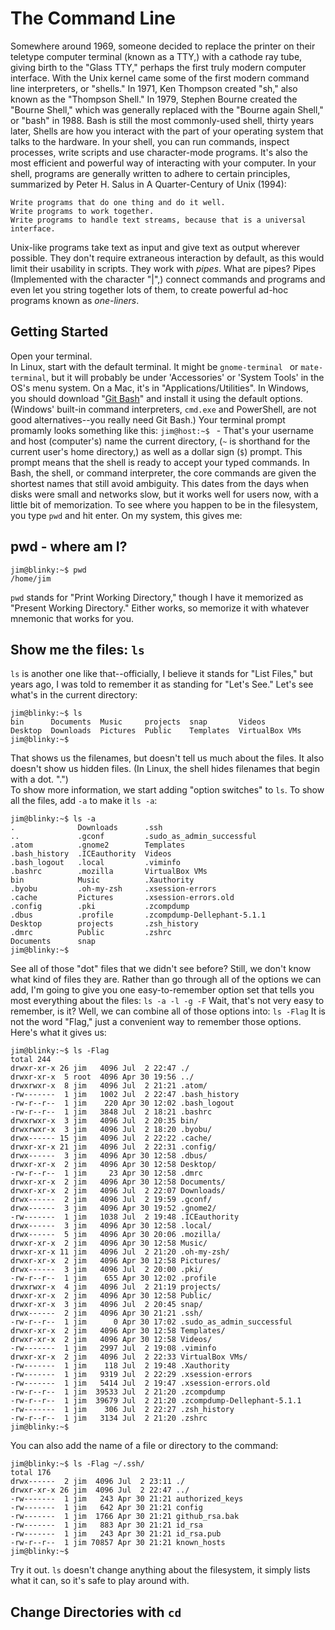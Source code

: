 # The Command Line
Somewhere around 1969, someone decided to replace the printer on their teletype computer terminal (known as a TTY,) with a cathode ray tube, giving birth to the "Glass TTY," perhaps the first truly modern computer interface.
With the Unix kernel came some of the first modern command line interpreters, or "shells." In 1971, Ken Thompson created "sh," also known as the "Thompson Shell."
In 1979, Stephen Bourne created the "Bourne Shell," which was generally replaced with the "Bourne again Shell," or "bash" in 1988.  Bash is still the most commonly-used shell, thirty years later,
Shells are how you interact with the part of your operating system that talks to the hardware.  In your shell, you can run commands, inspect processes, write scripts and use character-mode programs.
It's also the most efficient and powerful way of interacting with your computer.
In your shell, programs are generally written to adhere to certain principles, summarized by Peter H. Salus in A Quarter-Century of Unix (1994):

    Write programs that do one thing and do it well.
    Write programs to work together.
    Write programs to handle text streams, because that is a universal interface.

Unix-like programs take text as input and give text as output wherever possible.  They don't require extraneous interaction by default, as this would limit their usability in scripts.
They work with *pipes*. What are pipes? Pipes (Implemented with the character "|",) connect commands and programs and even let you string together lots of them, to create powerful ad-hoc programs known as *one-liners*.
## Getting Started
Open your terminal.  
In Linux, start with the default terminal.  It might be `gnome-terminal ` or `mate-terminal`, but it will probably be under 'Accessories' or 'System Tools' in the OS's menu system.
On a Mac, it's in "Applications/Utilities".
In Windows, you should download "[Git Bash](https://git-scm.com/download/win)" and install it using the default options. (Windows' built-in command interpreters, `cmd.exe` and PowerShell, are not good alternatives--you really need Git Bash.)
Your terminal prompt promamly looks something like this:
`jim@host:~$ ` - That's your username and host (computer's) name the current directory, (`~` is shorthand for the current user's home directory,) as well as a dollar sign (`$`) prompt. This prompt means that the shell is ready to accept your typed commands.
In Bash, the shell, or command interpreter, the core commands are given the shortest names that still avoid ambiguity.  This dates from the days when disks were small and networks slow, but it works well for users now, with a little bit of memorization.
To see where you happen to be in the filesystem, you type `pwd` and hit enter.  On my system, this gives me:
## pwd - where am I?
```
jim@blinky:~$ pwd
/home/jim
```  
`pwd` stands for "Print Working Directory," though I have it memorized as "Present Working Directory."  Either works, so memorize it with whatever mnemonic that works for you.
## Show me the files: `ls`
`ls` is another one like that--officially, I believe it stands for "List Files," but years ago, I was told to remember it as standing for "Let's See."   Let's see what's in the current directory:
```
jim@blinky:~$ ls
bin      Documents  Music     projects  snap       Videos
Desktop  Downloads  Pictures  Public    Templates  VirtualBox VMs
jim@blinky:~$
```
That shows us the filenames, but doesn't tell us much about the files.  It also doesn't show us hidden files. (In Linux, the shell hides filenames that begin with a dot. ".")  
To show more information, we start adding "option switches" to `ls`.  To show all the files, add `-a` to make it `ls -a`:
```
jim@blinky:~$ ls -a
.              Downloads      .ssh
..             .gconf         .sudo_as_admin_successful
.atom          .gnome2        Templates
.bash_history  .ICEauthority  Videos
.bash_logout   .local         .viminfo
.bashrc        .mozilla       VirtualBox VMs
bin            Music          .Xauthority
.byobu         .oh-my-zsh     .xsession-errors
.cache         Pictures       .xsession-errors.old
.config        .pki           .zcompdump
.dbus          .profile       .zcompdump-Dellephant-5.1.1
Desktop        projects       .zsh_history
.dmrc          Public         .zshrc
Documents      snap
jim@blinky:~$
```
See all of those "dot" files that  we didn't see before?  Still, we don't know what kind of files they are.  Rather than go through all of the options we can add, I'm going to give you one easy-to-remember option set that tells you most everything about the files:
`ls -a -l -g -F`
Wait, that's not very easy to remember, is it?  Well, we can combine all of those options into:
`ls -Flag`
It is not the word "Flag," just a convenient way to remember those options.  Here's what it gives us:
```
jim@blinky:~$ ls -Flag
total 244
drwxr-xr-x 26 jim   4096 Jul  2 22:47 ./
drwxr-xr-x  5 root  4096 Apr 30 19:56 ../
drwxrwxr-x  8 jim   4096 Jul  2 21:21 .atom/
-rw-------  1 jim   1002 Jul  2 22:47 .bash_history
-rw-r--r--  1 jim    220 Apr 30 12:02 .bash_logout
-rw-r--r--  1 jim   3848 Jul  2 18:21 .bashrc
drwxrwxr-x  3 jim   4096 Jul  2 20:35 bin/
drwxrwxr-x  3 jim   4096 Jul  2 18:20 .byobu/
drwx------ 15 jim   4096 Jul  2 22:22 .cache/
drwxr-xr-x 21 jim   4096 Jul  2 22:31 .config/
drwx------  3 jim   4096 Apr 30 12:58 .dbus/
drwxr-xr-x  2 jim   4096 Apr 30 12:58 Desktop/
-rw-r--r--  1 jim     23 Apr 30 12:58 .dmrc
drwxr-xr-x  2 jim   4096 Apr 30 12:58 Documents/
drwxr-xr-x  2 jim   4096 Jul  2 22:07 Downloads/
drwx------  2 jim   4096 Jul  2 19:59 .gconf/
drwx------  3 jim   4096 Apr 30 19:52 .gnome2/
-rw-------  1 jim   1038 Jul  2 19:48 .ICEauthority
drwx------  3 jim   4096 Apr 30 12:58 .local/
drwx------  5 jim   4096 Apr 30 20:06 .mozilla/
drwxr-xr-x  2 jim   4096 Apr 30 12:58 Music/
drwxr-xr-x 11 jim   4096 Jul  2 21:20 .oh-my-zsh/
drwxr-xr-x  2 jim   4096 Apr 30 12:58 Pictures/
drwx------  3 jim   4096 Jul  2 20:00 .pki/
-rw-r--r--  1 jim    655 Apr 30 12:02 .profile
drwxrwxr-x  4 jim   4096 Jul  2 21:19 projects/
drwxr-xr-x  2 jim   4096 Apr 30 12:58 Public/
drwxr-xr-x  3 jim   4096 Jul  2 20:45 snap/
drwx------  2 jim   4096 Apr 30 21:21 .ssh/
-rw-r--r--  1 jim      0 Apr 30 17:02 .sudo_as_admin_successful
drwxr-xr-x  2 jim   4096 Apr 30 12:58 Templates/
drwxr-xr-x  2 jim   4096 Apr 30 12:58 Videos/
-rw-------  1 jim   2997 Jul  2 19:08 .viminfo
drwxr-xr-x  2 jim   4096 Jul  2 22:33 VirtualBox VMs/
-rw-------  1 jim    118 Jul  2 19:48 .Xauthority
-rw-------  1 jim   9319 Jul  2 22:29 .xsession-errors
-rw-------  1 jim   5414 Jul  2 19:47 .xsession-errors.old
-rw-r--r--  1 jim  39533 Jul  2 21:20 .zcompdump
-rw-r--r--  1 jim  39679 Jul  2 21:20 .zcompdump-Dellephant-5.1.1
-rw-------  1 jim    306 Jul  2 22:27 .zsh_history
-rw-r--r--  1 jim   3134 Jul  2 21:20 .zshrc
jim@blinky:~$
```
You can also add the name of a file or directory to the command:
```
jim@blinky:~$ ls -Flag ~/.ssh/
total 176
drwx------  2 jim  4096 Jul  2 23:11 ./
drwxr-xr-x 26 jim  4096 Jul  2 22:47 ../
-rw-------  1 jim   243 Apr 30 21:21 authorized_keys
-rw-------  1 jim   642 Apr 30 21:21 config
-rw-------  1 jim  1766 Apr 30 21:21 github_rsa.bak
-rw-------  1 jim   883 Apr 30 21:21 id_rsa
-rw-------  1 jim   243 Apr 30 21:21 id_rsa.pub
-rw-r--r--  1 jim 70857 Apr 30 21:21 known_hosts
jim@blinky:~$
```
Try it out.  `ls` doesn't change anything about the filesystem, it simply lists what it can, so it's safe to play around with.
## Change Directories with `cd`
